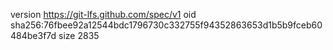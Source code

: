 version https://git-lfs.github.com/spec/v1
oid sha256:76fbee92a12544bdc1796730c332755f94352863653d1b5b9fceb60484be3f7d
size 2835
